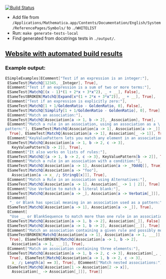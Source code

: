 [![Build Status](https://travis-ci.org/darvin/MMATestSuiteGenerator.svg?branch=master)](https://travis-ci.org/darvin/MMATestSuiteGenerator)

   -  Add file from `/Applications/Mathematica.app/Contents/Documentation/English/System/ReferencePages/Symbols/` to `./WHITELIST`
   - Run: `make generate-tests-local`
   - Find generated from docstrings tests in `./output/`.

## [Website with automated build results](https://darvin.github.io/MMATestSuiteGenerator/)
   
### Example output:



```Mathematica
ESimpleExamples[EComment["Test if an expression is an integer:"], 
 ESameTest[MatchQ[12345, _Integer], True], 
 EComment["Test if an expression is a sum of two or more terms:"], 
 ESameTest[MatchQ[(x - 1)*(1 + 2*x + 3*x^2), _ + __], False], 
 ESameTestBROKEN[MatchQ[Expand[x*(1 + 2*x + 3*x^2)], _ + __], True], 
 EComment["Test if an expression is explicitly zero:"], 
 ESameTest[MatchQ[1 + 1/GoldenRatio - GoldenRatio, 0], False], 
 ESameTest[MatchQ[Simplify[1 + 1/GoldenRatio - GoldenRatio], 0], True], 
 EComment["Match an association:"], 
 ESameTest[MatchQ[Association[a -> 1, b -> 2], _Association], True], 
 EComment["Match a rule in an association, using an association as a \
pattern:"], ESameTest[MatchQ[Association[a -> 1], Association[a -> _]], 
  True], ESameTest[MatchQ[Association[a -> 1], Association[_ -> 1]], True], 
 EComment["KeyValuePattern lets you match any element in an association:"], 
 ESameTest[MatchQ[Association[a -> 1, b -> 2, c -> 3], 
   KeyValuePattern[b -> 2]], True], 
 EComment["It also works on lists of rules:"], 
 ESameTest[MatchQ[{a -> 1, b -> 2, c -> 3}, KeyValuePattern[b -> 2]], True], 
 EComment["Match a rule in an association with a condition:"], 
 ESameTest[MatchQ[Association[a -> 1], Association[a -> _?OddQ]], True], 
 ESameTest[MatchQ[Association[a -> "foo"], 
   Association[a -> x_ /; StringQ[x]]], True], 
 EComment["Match a Rule in an association using Alternatives:"], 
 ESameTest[MatchQ[Association[a -> 1], Association[_ -> 1 | 2]], True], 
 EComment["Use Verbatim to match a literal blank:"], 
 ESameTest[MatchQ[Association[a -> _], Association[a -> Verbatim[_]]], True], 
 EComment[
  "_ or Blank has special meaning in an association used as a pattern:"], 
 ESameTest[MatchQ[Association[a -> 1], Association[a -> _]], True], 
 EComment[
  "Use __ or BlankSequence to match more than one rule in an association:"], 
 ESameTest[MatchQ[Association[a -> 1, b -> 2], Association[_]], False], 
 ESameTest[MatchQ[Association[a -> 1, b -> 2], Association[__]], True], 
 EComment["Match an association containing a given rule and possibly more:"], 
 ESameTestBROKEN[MatchQ[Association[a -> 1], Association[a -> 1, ___]], 
  True], ESameTestBROKEN[MatchQ[Association[a -> 1, b -> 2], 
   Association[a -> 1, ___]], True], 
 EComment["Match an association containing three elements:"], 
 ESameTest[MatchQ[Association[a -> 1, b -> 2, c -> 3], Association[_, _, _]], 
  True], ESameTest[MatchQ[Association[a -> 1, b -> 2, c -> 3], 
   a_ /; Length[a] == 3], True], EComment["Match nested associations:"], 
 ESameTest[MatchQ[Association[1 -> Association[2 -> x]], 
   Association[_ -> Association[_]]], True]]

```
